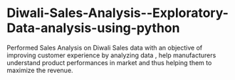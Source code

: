 # Diwali-Sales-Analysis--Exploratory-Data-analysis-using-python
Performed Sales Analysis on Diwali Sales data with an objective of improving customer experience by analyzing data , help manufacturers understand  product performances in market and thus helping them to maximize the revenue.
